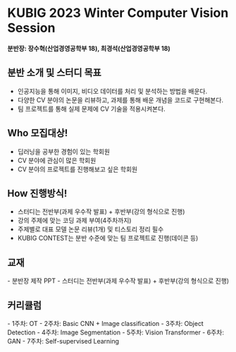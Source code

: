 <h1> KUBIG 2023 Winter Computer Vision Session </h1> 

<b> 분반장: 장수혁(산업경영공학부 18), 최경석(산업경영공학부 18) </b>

<h2> 분반 소개 및 스터디 목표 </h2>

- 인공지능을 통해 이미지, 비디오 데이터를 처리 및 분석하는 방법을 배운다.
- 다양한 CV 분야의 논문을 리뷰하고, 과제를 통해 배운 개념을 코드로 구현해본다.
- 팀 프로젝트를 통해 실제 문제에 CV 기술을 적용시켜본다.

<h2> Who 모집대상! </h2>

- 딥러닝을 공부한 경험이 있는 학회원
- CV 분야에 관심이 많은 학회원
- CV 분야의 프로젝트를 진행해보고 싶은 학회원

<h2> How 진행방식! </h2>

- 스터디는 전반부(과제 우수작 발표) + 후반부(강의 형식으로 진행)
- 강의 주제에 맞는 코딩 과제 부여(4주차까지)
- 주제별로 대표 모델 논문 리뷰(1개) 및 티스토리 정리 필수
- KUBIG CONTEST는 분반 수준에 맞는 팀 프로젝트로 진행(데이콘 등)

<h2> 교재 </h2>
- 분반장 제작 PPT 
- 스터디는 전반부(과제 우수작 발표) + 후반부(강의 형식으로 진행)

<h2> 커리큘럼 </h2>
- 1주차: OT
- 2주차: Basic CNN + Image classification
- 3주차: Object Detection
- 4주차: Image Segmentation
- 5주차: Vision Transformer
- 6주차: GAN
- 7주차: Self-supervised Learning
